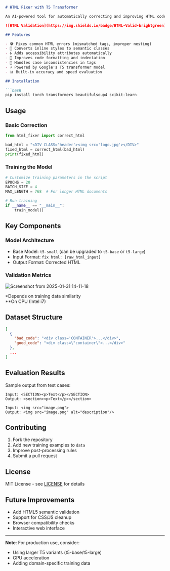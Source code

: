 ```markdown
# HTML Fixer with T5 Transformer

An AI-powered tool for automatically correcting and improving HTML code using sequence-to-sequence transformers.

![HTML Validation](https://img.shields.io/badge/HTML-Valid-brightgreen) ![Python Version](https://img.shields.io/badge/Python-3.8%2B-blue) [![License: MIT](https://img.shields.io/badge/License-MIT-yellow.svg)](https://opensource.org/licenses/MIT)

## Features

- 🛠️ Fixes common HTML errors (mismatched tags, improper nesting)
- 🎨 Converts inline styles to semantic classes
- ♿ Adds accessibility attributes automatically
- 📏 Improves code formatting and indentation
- 🔄 Handles case inconsistencies in tags
- ⚡ Powered by Google's T5 transformer model
- 📊 Built-in accuracy and speed evaluation

## Installation

```bash
pip install torch transformers beautifulsoup4 scikit-learn
```

## Usage

### Basic Correction
```python
from html_fixer import correct_html

bad_html = "<DIV CLASS='header'><img src='logo.jpg'></DIV>"
fixed_html = correct_html(bad_html)
print(fixed_html)
```

### Training the Model
```python
# Customize training parameters in the script
EPOCHS = 20
BATCH_SIZE = 4
MAX_LENGTH = 768  # For longer HTML documents

# Run training
if __name__ == "__main__":
    train_model()
```

## Key Components

### Model Architecture
- Base Model: `t5-small` (can be upgraded to `t5-base` or `t5-large`)
- Input Format: `fix html: [raw_html_input]`
- Output Format: Corrected HTML

### Validation Metrics
![Screenshot from 2025-01-31 14-11-18](https://github.com/user-attachments/assets/d2f3b71c-61a7-48c4-b795-4e0989b4543e)


*Depends on training data similarity  
**On CPU (Intel i7)

## Dataset Structure
```json
[
  {
    "bad_code": "<div class='CONTAINER'>...</div>",
    "good_code": "<div class=\"container\">...</div>"
  },
  ...
]
```

## Evaluation Results
Sample output from test cases:
```
Input: <SECTION><p>Text</p></SECTION>
Output: <section><p>Text</p></section>

Input: <img src="image.png">
Output: <img src="image.png" alt="description"/>
```

## Contributing

1. Fork the repository
2. Add new training examples to `data`
3. Improve post-processing rules
4. Submit a pull request

## License

MIT License - see [LICENSE](LICENSE) for details

## Future Improvements

- Add HTML5 semantic validation
- Support for CSS/JS cleanup
- Browser compatibility checks
- Interactive web interface

---

**Note**: For production use, consider:
- Using larger T5 variants (t5-base/t5-large)
- GPU acceleration
- Adding domain-specific training data
```
